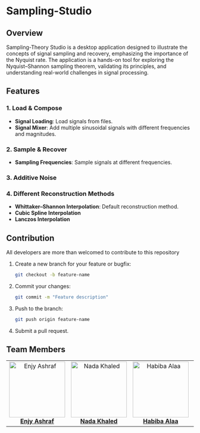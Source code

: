 # Sampling-Studio

## Overview

Sampling-Theory Studio is a desktop application designed to illustrate the concepts of signal sampling and recovery, emphasizing the importance of the Nyquist rate. The application is a hands-on tool for exploring the Nyquist–Shannon sampling theorem, validating its principles, and understanding real-world challenges in signal processing.


## Features

### 1. Load & Compose
- **Signal Loading**: Load signals from files.
- **Signal Mixer**: Add multiple sinusoidal signals with different frequencies and magnitudes.

### 2. Sample & Recover
- **Sampling Frequencies**: Sample signals at different frequencies.

### 3. Additive Noise


### 4. Different Reconstruction Methods
- **Whittaker–Shannon Interpolation**: Default reconstruction method.
- **Cubic Spline Interpolation**
- **Lanczos Interpolation**





## Contribution
All developers are more than welcomed to contribute to this repository 
1. Create a new branch for your feature or bugfix:
   ```bash
   git checkout -b feature-name
   ```
2. Commit your changes:
   ```bash
   git commit -m "Feature description"
   ```
3. Push to the branch:
   ```bash
   git push origin feature-name
   ```
4. Submit a pull request.

## Team Members
<div align="center">
  <table style="border-collapse: collapse; border: none;">
    <tr>
      <td align="center" style="border: none;">
        <img src="https://github.com/user-attachments/assets/b8b8ea9d-ccb6-4ad0-b900-8e48ef2113a8" alt="Enjy Ashraf" width="150" height="150"><br>
        <a href="https://github.com/enjyashraf18"><b>Enjy Ashraf</b></a>
      </td>
      <td align="center" style="border: none;">
        <img src="https://github.com/user-attachments/assets/5de3e403-7fce-4000-95d2-e9f07e0d78cf" alt="Nada Khaled" width="150" height="150"><br>
        <a href="https://github.com/NadaKhaled157"><b>Nada Khaled</b></a>
      </td>
      <td align="center" style="border: none;">
        <img src="https://github.com/user-attachments/assets/4b1f5180-2250-49ae-869f-4d00fb89447a" alt="Habiba Alaa" width="150" height="150"><br>
        <a href="https://github.com/habibaalaa123"><b>Habiba Alaa</b></a>
      </td>
      <td align="center" style="border: none;">
        <img src="https://github.com/user-attachments/assets/567fd220-acc8-4094-bfe0-5939a0048ca9" alt="Shahd Ahmed" width="150" height="150"><br>
        <a href="https://github.com/Shahd-A-Mahmoud"><b>Shahd Ahmed</b></a>
      </td>
    </tr>
  </table>
</div>

